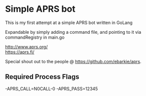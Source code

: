 # Simple APRS bot
This is my first attempt at a simple APRS bot written in GoLang

Expandable by simply adding a command file, and pointing to it via commandRegistry in main.go

http://www.aprs.org/ <br>
https://aprs.fi/

Special shout out to the people @ https://github.com/ebarkie/aprs.

## Required Process Flags
-APRS_CALL=N0CALL-0 -APRS_PASS=12345
